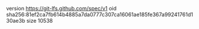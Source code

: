 version https://git-lfs.github.com/spec/v1
oid sha256:81ef2ca7fb614b4885a7da0777c307ca16061ae185fe367a99241761d130ae3b
size 10538
